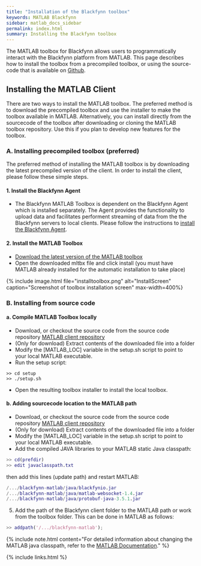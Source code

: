 ```yaml
---
title: "Installation of the Blackfynn toolbox"
keywords: MATLAB Blackfynn
sidebar: matlab_docs_sidebar
permalink: index.html
summary: Installing the Blackfynn toolbox
---
```


The MATLAB toolbox for Blackfynn allows users to programmatically interact with the Blackfynn platform from MATLAB. This page describes how to install the toolbox from a precompiled toolbox, or using the source-code that is available on [Github](https://github.com/Blackfynn/blackfynn-matlab).


## Installing the MATLAB Client

There are two ways to install the MATLAB toolbox. The preferred method is to download the precompiled toolbox and use the installer to make the toolbox available in MATLAB. Alternatively, you can install directly from the sourcecode of the toolbox after downloading or cloning the MATLAB toolbox repository. Use this if you plan to develop new features for the toolbox. 

### A. Installing precompiled toolbox (preferred)

The preferred method of installing the MATLAB toolbox is by downloading the latest precompiled version of the client. In order to install the client, please follow these simple steps.

#### 1. Install the Blackfynn Agent
* The Blackfynn MATLAB Toolbox is dependent on the Blackfynn Agent which is installed separately. The Agent provides the functionality to upload data and facilitates performent streaming of data from the the Blackfynn servers to local clients. Please follow the instructions to [install the Blackfynn Agent](/developer-tools/blackfynn-agent/installing-the-blackfynn-cli-and-agent).  

#### 2. Install the MATLAB Toolbox
* [Download the latest version of the MATLAB toolbox](http://data.blackfynn.io/public-downloads/blackfynn-matlab/latest/blackfynn.mltbx)
* Open the downloaded mltbx file and click install (you must have MATLAB already installed for the automatic installation to take place)

{% include image.html file="installtoolbox.png" alt="InstallScreen" caption="Screenshot of toolbox installation screen" max-width=400%}


### B. Installing from source code

#### a. Compile MATLAB Toolbox locally
* Download, or checkout the source code from the source code repository [MATLAB client repository](https://github.com/Blackfynn/blackfynn-matlab)
* (Only for download) Extract contents of the downloaded file into a folder
* Modify the [MATLAB_LOC] variable in the setup.sh script to point to your local MATLAB executable.
* Run the setup script:

```shell
>> cd setup
>> ./setup.sh
```

* Open the resulting toolbox installer to install the local toolbox. 

#### b. Adding sourcecode location to the MATLAB path 

* Download, or checkout the source code from the source code repository [MATLAB client repository](https://github.com/Blackfynn/blackfynn-matlab)
* (Only for download) Extract contents of the downloaded file into a folder
* Modify the [MATLAB_LOC] variable in the setup.sh script to point to your local MATLAB executable.
* Add the compiled JAVA libraries to your MATLAB static Java classpath:

```matlab
>> cd(prefdir)
>> edit javaclasspath.txt
```

then add this lines (update path) and restart MATLAB:
```matlab
/.../blackfynn-matlab/java/blackfynio.jar
/.../blackfynn-matlab/java/matlab-websocket-1.4.jar
/.../blackfynn-matlab/java/protobuf-java-3.5.1.jar
```

5. Add the path of the Blackfynn client folder to the MATLAB path or work from the toolbox folder. This can be done in MATLAB as follows:

```matlab
>> addpath('/.../blackfynn-matlab');
```

{% include note.html content="For detailed information about changing the MATLAB java classpath, refer to the [MATLAB Documentation](https://www.mathworks.com/help/matlab/ref/javaclasspath.html)." %}

{% include links.html %}
